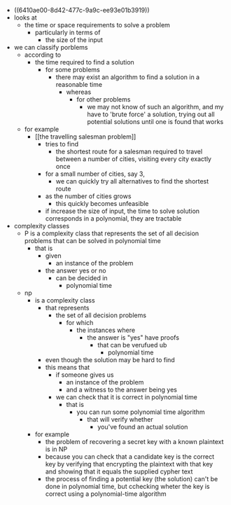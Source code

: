 - ((6410ae00-8d42-477c-9a9c-ee93e01b3919))
- looks at
	- the time or space requirements to solve a problem
		- particularly in terms of
			- the size of the input
- we can classify porblems
	- according to
		- the time required to find a solution
			- for some problems
				- there may exist an algorithm to find a solution in a reasonable time
					- whereas
						- for other problems
							- we may not know of such an algorithm, and my have to 'brute force' a solution, trying out all potential solutions until one is found that works
	- for example
		- [[the travelling salesman problem]]
			- tries to find
				- the shortest route for a salesman required to travel between a number of cities, visiting every city exactly once
			- for a small number of cities, say 3,
				- we can quickly try all alternatives to find the shortest route
			- as the number of cities grows
				- this quickly becomes unfeasible
			- if increase the size of input, the time to solve solution corresponds in a polynomial, they are tractable
- complexity classes
	- P is a complexity class that represents the set of all decision problems that can be solved in polynomial time
		- that is
			- given
				- an instance of the problem
			- the answer yes or no
				- can be decided in
					- polynomial time
	- np
		- is a complexity class
			- that represents
				- the set of all decision problems
					- for which
						- the instances where
							- the answer is "yes" have proofs
								- that can be verufued ub
									- polynomial time
			- even though the solution may be hard to find
			- this means that
				- if someone gives us
					- an instance of the problem
					- and a witness to the answer being yes
				- we can check that it is correct in polynomial time
					- that is
						- you can run some polynomial time algorithm
							- that will verify whether
								- you've found an actual solution
		- for example
			- the problem of recovering a secret key with a known plaintext is in NP
			- because you can check that a candidate key is the correct key by verifying that encrypting the plaintext with that key and showing that it equals the supplied cypher text
			- the process of finding a potential key (the solution) can't be done in polynomial time, but cchecking wheter the key is correct using a polynomial-time algorithm